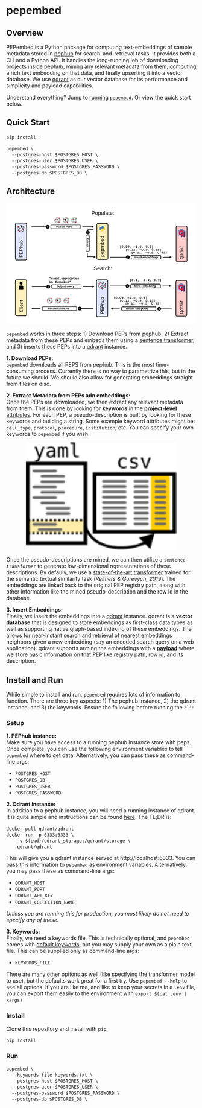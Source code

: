 # pepembed

## Overview

PEPembed is a Python package for computing text-embeddings of sample metadata stored in [pephub](https://github.com/pepkit/pephub) for search-and-retrieval tasks. It provides both a CLI and a Python API. It handles the long-running job of downloading projects inside pephub, mining any relevant metadata from them, computing a rich text embedding on that data, and finally upserting it into a vector database. We use [qdrant](https://qdrant.tech/) as our vector database for its performance and simplicity and payload capabilities.

Understand everything? Jump to [running `pepembed`](#install-and-run). Or view the quick start below.

## Quick Start

```console
pip install .
```

```console
pepembed \
  --postgres-host $POSTGRES_HOST \
  --postgres-user $POSTGRES_USER \
  --postgres-password $POSTGRES_PASSWORD \
  --postgres-db $POSTGRES_DB \
```

## Architecture

<p align="center">
  <img src="../img/pepembed-arch.svg" alt="pepembed architecture" width="800px" />
</p>

`pepembed` works in three steps: 1) Download PEPs from pephub, 2) Extract metadata from these PEPs and embeds them using a [sentence transformer](https://www.sbert.net/), and 3) inserts these PEPs into a [qdrant](https://qdrant.tech/) instance.

**1. Download PEPs:**  
`pepembed` downloads all PEPS from pephub. This is the most time-consuming process. Currently there is no way to parametrize this, but in the future we should. We should also allow for generating embeddings straight from files on disc.

**2. Extract Metadata from PEPs adn embeddings:**  
Once the PEPs are downloaded, we then extract any relevant metadata from them. This is done by looking for **keywords** in the [**project-level** attributes](https://pep.databio.org/en/latest/specification/#project-attribute-sample_modifiers). For each PEP, a pseudo-description is built by looking for these keywords and building a string. Some example keyword attributes might be: `cell_type`, `protocol`, `procedure`, `institution`, etc. You can specify your own keywords to `pepembed` if you wish.

<p align="center">
  <img
    alt="Sample modifiers in a configuration file" 
    src="../img/cartoon_sample_modifiers.svg"
    width="400px"
  />
</p>
  
Once the pseudo-descriptions are mined, we can then utilize a `sentence-transformer` to generate low-dimensional representations of these descriptions. By defauly, we use a [state-of-the-art transformer](https://arxiv.org/abs/1908.10084) trained for the semantic textual similarity task (*Reimers & Gurevych, 2019*). The embeddings are linked back to the original PEP registry path, along with other information like the mined pseudo-description and the row id in the database.

**3. Insert Embeddings:**  
Finally, we insert the embeddings into a [qdrant](https://qdrant.tech/) instance. qdrant is a **vector database** that is designed to store embeddings as first-class data types as well as supporting native graph-based indexing of these embeddings. The allows for near-instant search and retrieval of nearest embeddings neighbors given a new embedding (say an encoded search query on a web application). qdrant supports arming the embeddings with a [**payload**](https://qdrant.tech/documentation/payload/) where we store basic information on that PEP like registry path, row id, and its description.

## Install and Run

While simple to install and run, `pepembed` requires lots of information to function. There are three key aspects: 1) The pephub instance, 2) the qdrant instance, and 3) the keywords. Ensure the following before running the `cli`:

### Setup

**1. PEPhub instance:**  
Make sure you have access to a running pephub instance store with peps. Once complete, you can use the following environment variables to tell `pepembed` where to get data. Alternatively, you can pass these as command-line args:  
* `POSTGRES_HOST`
* `POSTGRES_DB`
* `POSTGRES_USER`
* `POSTGRES_PASSWORD`

**2. Qdrant instance:**  
In addition to a pephub instance, you will need a running instance of qdrant. It is quite simple and instructions can be found [here](https://qdrant.tech/documentation/quick_start/). The TL;DR is:  

```console
docker pull qdrant/qdrant
docker run -p 6333:6333 \
    -v $(pwd)/qdrant_storage:/qdrant/storage \
    qdrant/qdrant
```

This will give you a qdrant instance served at http://localhost:6333. You can pass this information to `pepembed` as environment variables. Alternatively, you may pass these as command-line args:  
* `QDRANT_HOST`
* `QDRANT_PORT`
* `QDRANT_API_KEY`
* `QDRANT_COLLECTION_NAME`

*Unless you are running this for production, you most likely do not need to specify any of these.*

**3. Keywords:**  
Finally, we need a keywords file. This is technically optional, and `pepembed` comes with [default keywords](pepembed/const.py), but you may supply your own as a plain text file. This can be supplied only as command-line args:
* `KEYWORDS_FILE`

There are many other options as well (like specifying the transformer model to use), but the defaults work great for a first try. Use `pepembed --help` to see all options. If you are like me, and like to keep your secrets in a `.env` file, you can export them easily to the environment with `export $(cat .env | xargs)`

### Install

Clone this repository and install with `pip`:

```console
pip install .
```

### Run

```console
pepembed \
  --keywords-file keywords.txt \
  --postgres-host $POSTGRES_HOST \
  --postgres-user $POSTGRES_USER \
  --postgres-password $POSTGRES_PASSWORD \
  --postgres-db $POSTGRES_DB \
```
